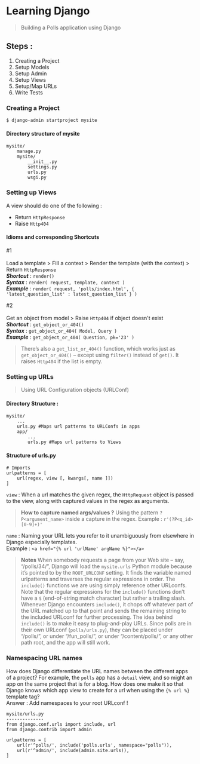 # Learning Django
> Building a Polls application using Django

## Steps :
1. Creating a Project
1. Setup Models
1. Setup Admin
1. Setup Views
1. Setup/Map URLs
1. Write Tests

### Creating a Project
`$ django-admin startproject mysite`

#### Directory structure of mysite
```
mysite/
    manage.py
    mysite/
        __init__.py
        settings.py
        urls.py
        wsgi.py
```

### Setting up Views
A view should do one of the following :
- Return `HttpResponse`
- Raise `Http404`

#### Idioms and corresponding Shortcuts
#1\
\
Load a template > Fill a context > Render the template (with the context) > Return `HttpResponse`\
**_Shortcut_** : `render()`\
**_Syntax_** : `render( request, template, context )`\
**_Example_** : `render( request, 'polls/index.html', { 'latest_question_list' : latest_question_list } )`

#2\
\
Get an object from model > Raise `Http404` if object doesn't exist\
**_Shortcut_** : `get_object_or_404()`\
**_Syntax_** : `get_object_or_404( Model, Query )`\
**_Example_** :  `get_object_or_404( Question, pk='23' )`
> There’s also a `get_list_or_404()` function, which works just as `get_object_or_404()` – except using `filter()` instead of `get()`. It raises `Http404` if the list is empty.


### Setting up URLs
> Using URL Configuration objects (URLConf)


#### Directory Structure :
```
mysite/
	...
	urls.py #Maps url patterns to URLConfs in apps
	app/
		...
		urls.py #Maps url patterns to Views
```

#### Structure of urls.py
```
# Imports
urlpatterns = [
	url(regex, view [, kwargs[, name ]])
]
```
`view` : When a url matches the given regex, the `HttpRequest` object is passed to the view, along with captured values in the regex as arguments.
> **How to capture named args/values ?**
> Using the pattern `?P<argument_name>` inside a capture in the regex.
> Example : `r'(?P<q_id>[0-9]+)'`

`name` : Naming your URL lets you refer to it unambiguously from elsewhere in Django especially templates.\
Example : `<a href="{% url 'urlName' argName %}"></a>`

> **Notes**
> When somebody requests a page from your Web site – say, “/polls/34/”, Django will load the `mysite.urls` Python module because it’s pointed to by the `ROOT_URLCONF` setting. It finds the variable named urlpatterns and traverses the regular expressions in order. The `include()` functions we are using simply reference other URLconfs. Note that the regular expressions for the `include()` functions don’t have a `$` (end-of-string match character) but rather a trailing slash. Whenever Django encounters `include()`, it chops off whatever part of the URL matched up to that point and sends the remaining string to the included URLconf for further processing.
> The idea behind `include()` is to make it easy to plug-and-play URLs. Since polls are in their own URLconf (`polls/urls.py`), they can be placed under “/polls/”, or under “/fun_polls/”, or under “/content/polls/”, or any other path root, and the app will still work.

### Namespacing URL names

How does Django differentiate the URL names between the different apps of a project? For example, the `polls` app has a `detail` view, and so might an app on the same project that is for a blog. How does one make it so that Django knows which app view to create for a url when using the `{% url %}` template tag?\
Answer : Add namespaces to your root URLconf !
```
mysite/urls.py
--------------
from django.conf.urls import include, url
from django.contrib import admin

urlpatterns = [
    url(r'^polls/', include('polls.urls', namespace="polls")),
    url(r'^admin/', include(admin.site.urls)),
]
```
